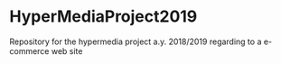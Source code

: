 # HyperMediaProject2019
Repository for the hypermedia project a.y. 2018/2019 regarding to a e-commerce web site

